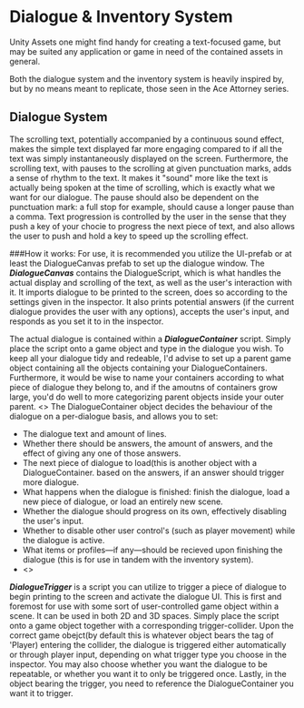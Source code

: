 # Dialogue & Inventory System
Unity Assets one might find handy for creating a text-focused game, but may be suited any application or game in need of the contained assets in general.

Both the dialogue system and the inventory system is heavily inspired by, but by no means meant to replicate, those seen in the Ace Attorney series.

## Dialogue System
The scrolling text, potentially accompanied by a continuous sound effect, makes the simple text displayed far more engaging compared to if all the text was simply instantaneously displayed on the screen. Furthermore, the scrolling text, with pauses to the scrolling at given punctuation marks, adds a sense of rhythm to the text. It makes it "sound" more like the text is actually being spoken at the time of scrolling, which is exactly what we want for our dialogue. The pause should also be dependent on the punctuation mark: a full stop for example, should cause a longer pause than a comma. Text progression is controlled by the user in the sense that they push a key of your chocie to progress the next piece of text, and also allows the user to push and hold a key to speed up the scrolling effect.

###How it works:
For use, it is recommended you utilize the UI-prefab or at least the DialogueCanvas prefab to set up the dialogue window.
The **_DialogueCanvas_** contains the DialogueScript, which is what handles the actual display and scrolling of the text, as well as the user's interaction with it. It imports dialogue to be printed to the screen, does so according to the settings given in the inspector. It also prints potential answers (if the current dialogue provides the user with any options), accepts the user's input, and responds as you set it to in the inspector.

The actual dialogue is contained within a **_DialogueContainer_** script. Simply place the script onto a game object and type in the dialogue you wish. To keep all your dialogue tidy and redeable, I'd advise to set up a parent game object containing all the objects containing your DialogueContainers. Furthermore, it would be wise to name your containers according to what piece of dialogue they belong to, and if the amoutns of containers grow large, you'd do well to more categorizing parent objects inside your outer parent.
<<PICTURE>>
The DialogueContainer object decides the behaviour of the dialogue on a per-dialogue basis, and allows you to set:
* The dialogue text and amount of lines.
* Whether there should be answers, the amount of answers, and the effect of giving any one of those answers.
* The next piece of dialogue to load(this is another object with a DialogueContainer. based on the answers, if an answer should trigger more dialogue.
* What happens when the dialogue is finished: finish the dialogue, load a new piece of dialogue, or load an entirely new scene.
* Whether the dialogue should progress on its own, effectively disabling the user's input.
* Whether to disable other user control's (such as player movement) while the dialogue is active.
* What items or profiles—if any—should be recieved upon finishing the dialogue (this is for use in tandem with the inventory system).
* <<PICTURE>>

**_DialogueTrigger_** is a script you can utilize to trigger a piece of dialogue to begin printing to the screen and activate the dialogue UI. This is first and foremost for use with some sort of user-controlled game object within a scene. It can be used in both 2D and 3D spaces. Simply place the script onto a game object together with a corresponding trigger-collider. Upon the correct game obejct(by default this is whatever object bears the tag of 'Player) entering the collider, the dialogue is triggered either automatically or through player input, depending on what trigger type you choose in the inspector. You may also choose whether you want the dialogue to be repeatable, or whether you want it to only be triggered once. Lastly, in the object bearing the trigger, you need to reference the DialogueContainer you want it to trigger.



